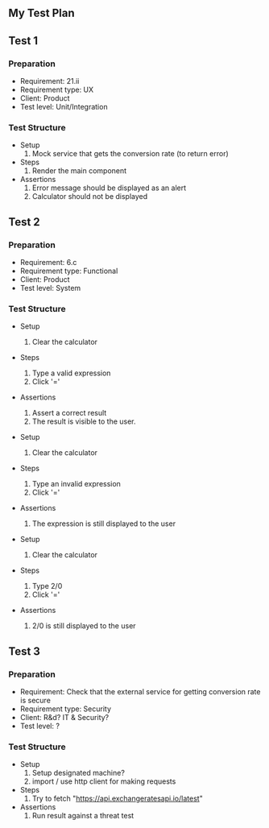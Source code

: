 ## My Test Plan
## Test 1
### Preparation
* Requirement: 21.ii
* Requirement type: UX
* Client: Product
* Test level: Unit/Integration

### Test Structure  
* Setup
    1. Mock service that gets the conversion rate (to return error)
* Steps
    1. Render the main component
* Assertions
    1. Error message should be displayed as an alert
    2. Calculator should not be displayed

## Test 2
### Preparation
* Requirement: 6.c  
* Requirement type: Functional 
* Client: Product
* Test level: System

### Test Structure  
* Setup
    1. Clear the calculator
* Steps
    1. Type a valid expression  
    2. Click '='
* Assertions
    1. Assert a correct result
    2. The result is visible to the user. 
    

* Setup
    1. Clear the calculator
* Steps
    1. Type an invalid expression  
    2. Click '='
* Assertions
    1. The expression is still displayed to the user
    

* Setup
    1. Clear the calculator
* Steps
    1. Type 2/0  
    2. Click '='
* Assertions
    1. 2/0 is still displayed to the user

## Test 3
   ### Preparation
   * Requirement: Check that the external service for getting conversion rate is secure 
   * Requirement type: Security
   * Client: R&d? IT & Security?
   * Test level: ?
   
   ### Test Structure  
   * Setup
       1. Setup designated machine?
       2. import / use http client for making requests
   * Steps
       1. Try to fetch "https://api.exchangeratesapi.io/latest"
   * Assertions
       1. Run result against a threat test    
